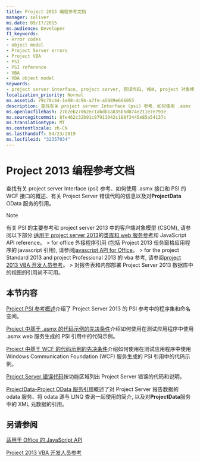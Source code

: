 ```yaml
---
title: Project 2013 编程参考文档
manager: soliver
ms.date: 09/17/2015
ms.audience: Developer
f1_keywords:
- error codes
- object model
- Project Server errors
- Project VBA
- PSI
- PSI reference
- VBA
- VBA object model
keywords:
- project server interface, project server, 错误代码, VBA, project 对象模型, Project 2013, 平台, Visual Basic for Applications, project 对象模型, 对象模型, project VBA, project server, psi 引用, psi
localization_priority: Normal
ms.assetid: 79c78c44-1e08-4c9b-a7fe-a5089e666055
description: 查找有关 project server Interface (psi) 参考、如何使用 .asmx 接口和 PSI 的 WCF 接口的概述、有关 Project Server 错误代码的信息以及对 ProjectData OData 服务的引用。
ms.openlocfilehash: 27b2eb27d62ec1abdb1a835b5d874e211e7e793e
ms.sourcegitcommit: 8fe462c32b91c87911942c188f3445e85a54137c
ms.translationtype: MT
ms.contentlocale: zh-CN
ms.lasthandoff: 04/23/2019
ms.locfileid: "32357034"
---
```

# <a name="project-2013-programming-references"></a>Project 2013 编程参考文档

查找有关 project server Interface (psi) 参考、如何使用 .asmx 接口和 PSI 的 WCF 接口的概述、有关 Project Server 错误代码的信息以及对**ProjectData** OData 服务的引用。 
  
> [!NOTE]
> 有关 PSI 的主要参考和 project server 2013 中的客户端对象模型 (CSOM), 请参阅以下部分:[适用于 project server 2013](javascript-library-and-rest-reference-for-project-server-2013.md)的[类库和 web 服务参考](https://msdn.microsoft.com/library/ef1830e0-3c9a-4f98-aa0a-5556c298e7d1%28Office.15%29.aspx)和 JavaScript API reference。 > for office 外接程序引用 (包括 Project 2013 任务窗格应用程序的 javascript 引用), 请参阅[javascript API for Office](https://msdn.microsoft.com/library/fp142185.aspx)。 > for the project Standard 2013 and project Professional 2013 的 vba 参考, 请参阅[project 2013 VBA 开发人员参考](https://msdn.microsoft.com/library/jj235035.aspx)。 > 对报告表和内部部署 Project Server 2013 数据库中的视图的引用尚不可用。 
  
## <a name="in-this-section"></a>本节内容

[Project PSI 参考概述](project-psi-reference-overview.md)介绍了 Project Server 2013 的 PSI 参考中的程序集和命名空间。 
  
[Project 中基于 .asmx 的代码示例的先决条件](prerequisites-for-asmx-based-code-samples-in-project.md)介绍如何使用在测试应用程序中使用 .asmx web 服务生成的 PSI 引用中的代码示例。 
  
[Project 中基于 WCF 的代码示例的先决条件](prerequisites-for-wcf-based-code-samples-in-project.md)介绍如何使用在测试应用程序中使用 Windows Communication Foundation (WCF) 服务生成的 PSI 引用中的代码示例。 
  
[Project Server 错误代码](project-server-error-codes.md)按功能区域列出 Project Server 错误的代码和说明。 
  
[ProjectData-Project OData 服务引用](https://msdn.microsoft.com/library/office/jj163015.aspx)概述了对 Project Server 报告数据的 odata 服务、将 odata 源与 LINQ 查询一起使用的简介, 以及对**ProjectData**服务中的 XML 元数据的引用。 
  
## <a name="see-also"></a>另请参阅



[适用于 Office 的 JavaScript API](https://msdn.microsoft.com/library/fp142185.aspx)
  
[Project 2013 VBA 开发人员参考](https://msdn.microsoft.com/library/jj235035.aspx)

